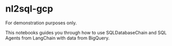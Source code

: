 # nl2sql-gcp
For demonstration purposes only.

This notebooks guides you through how to use SQLDatabaseChain and SQL Agents from LangChain with data from BigQuery. 

